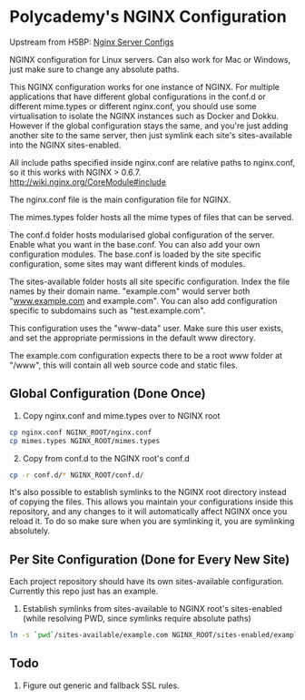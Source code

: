 Polycademy's NGINX Configuration
================================

Upstream from H5BP: [Nginx Server Configs](https://github.com/h5bp/server-configs-nginx)

NGINX configuration for Linux servers. Can also work for Mac or Windows, just make sure to change any absolute paths.

This NGINX configuration works for one instance of NGINX. For multiple applications that have different global configurations in the conf.d or different mime.types or different nginx.conf, you should use some virtualisation to isolate the NGINX instances such as Docker and Dokku. However if the global configuration stays the same, and you're just adding another site to the same server, then just symlink each site's sites-available into the NGINX sites-enabled.

All include paths specified inside nginx.conf are relative paths to nginx.conf, so it this works with NGINX > 0.6.7. http://wiki.nginx.org/CoreModule#include

The nginx.conf file is the main configuration file for NGINX.

The mimes.types folder hosts all the mime types of files that can be served.

The conf.d folder hosts modularised global configuration of the server. Enable what you want in the base.conf. You can also add your own configuration modules. The base.conf is loaded by the site specific configuration, some sites may want different kinds of modules.

The sites-available folder hosts all site specific configuration. Index the file names by their domain name. "example.com" would server both "www.example.com and example.com". You can also add configuration specific to subdomains such as "test.example.com".

This configuration uses the "www-data" user. Make sure this user exists, and set the appropriate permissions in the default www directory.

The example.com configuration expects there to be a root www folder at "/www", this will contain all web source code and static files.

Global Configuration (Done Once)
--------------------------------

1. Copy nginx.conf and mime.types over to NGINX root

```bash
cp nginx.conf NGINX_ROOT/nginx.conf
cp mimes.types NGINX_ROOT/mimes.types
```

2. Copy from conf.d to the NGINX root's conf.d

```bash
cp -r conf.d/* NGINX_ROOT/conf.d/
```

It's also possible to establish symlinks to the NGINX root directory instead of copying the files. This allows you maintain your configurations inside this repository, and any changes to it will automatically affect NGINX once you reload it. To do so make sure when you are symlinking it, you are symlinking absolutely.

Per Site Configuration (Done for Every New Site)
------------------------------------------------

Each project repository should have its own sites-available configuration. Currently this repo just has an example.

1. Establish symlinks from sites-available to NGINX root's sites-enabled (while resolving PWD, since symlinks require absolute paths)

```bash
ln -s `pwd`/sites-available/example.com NGINX_ROOT/sites-enabled/example.com
```

Todo
----

1. Figure out generic and fallback SSL rules.